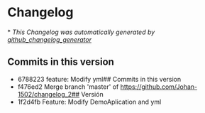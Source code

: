 # Changelog



\* *This Changelog was automatically generated by [github_changelog_generator](https://github.com/github-changelog-generator/github-changelog-generator)*
## Commits in this version
- 6788223 feature: Modify yml## Commits in this version
- f476ed2 Merge branch 'master' of https://github.com/Johan-1502/changelog_2## Versión 
- 1f2d4fb Feature: Modify DemoAplication and yml